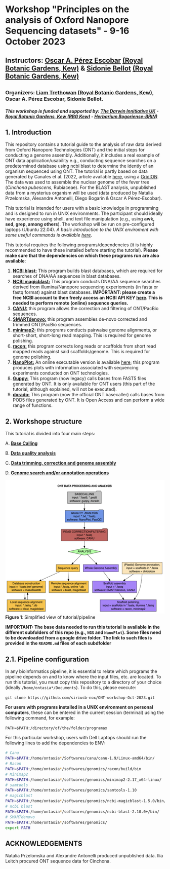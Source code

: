 # Workshop "Principles on the analysis of Oxford Nanopore Sequencing datasets" - 9-16 October 2023
## Instructors: [Oscar A. Pérez Escobar](https://operez-escobar.wixsite.com/orchidevo) [(Royal Botanic Gardens, Kew)](https://scholar.google.co.uk/citations?user=tSzyp6QAAAAJ&hl=en) & [Sidonie Bellot](https://www.kew.org/science/our-science/people/sidonie-bellot) [(Royal Botanic Gardens, Kew)](https://scholar.google.com/citations?user=KREJ2JsAAAAJ) 
## 
### Organizers: [Liam Trethowan](https://www.kew.org/science/our-science/people/liam-trethowan) [(Royal Botanic Gardens, Kew)](https://scholar.google.com/citations?user=FgqqcMMAAAAJ), Oscar A. Pérez Escobar, Sidonie Bellot.
##### This workshop is funded and supported by: [The Darwin Innitiative UK](https://www.darwininitiative.org.uk) - [Royal Botanic Gardens, Kew (RBG Kew)](https://www.kew.org) - [Herbarium Bogoriense-BRIN)](https://brin.go.id/en)

## 1. Introduction
This repository contains a tutorial guide to the analysis of raw data derived from Oxford Nanopore Technologies (ONT) and the initial steps for conducting a genome assembly. Additionally, it includes a real example of ONT data application/usability e.g., conducting sequence searches on a predetermined database using ncbi blast to determine the identiy of an organism sequenced using ONT. The tutorial is partly based on data generated by Canales et al. (2022, article available [here](https://gigabytejournal.com/articles/71), using a [GridION](https://nanoporetech.com/products/gridion). The data was used to assemble the nuclear genome of the fever tree (_Cinchona pubescens_, Rubiaceae). For the BLAST analysis, unpublished data from a mysterius organism will be used (data produced by Natalia Przelomska, Alexandre Antonelli, Diego Bogarín & Oscar A Pérez-Escobar).

This tutorial is intended for users with a basic knowledge in programming and is designed to run in UNIX environments. The participant should ideally have experience using shell, and text file manipulation (e.g., using **awk, sed, grep, among others**). The workshop will be run on pre-configured laptops (Ubuntu 22.04). _A basic introduction to the UNIX enviroment with some useful commands is available [here](https://github.com/siriusb-nox/Taller-Oxford-Nanopore-Dec-2022/blob/main/bash_tutorial.md)_. 

This tutorial requires the following programs/dependencies (it is highly recommended to have these installed before starting the tutorial). **Please make sure that the dependencies on which these programs run are also available**:

1. [**NCBI blast:**](https://blast.ncbi.nlm.nih.gov/Blast.cgi?PAGE_TYPE=BlastDocs&DOC_TYPE=Download) This program builds blast databases, which are required for searches of DNA/AA sequences in blast databases. 
2. [**NCBI magicblast:**](https://ncbi.github.io/magicblast/doc/download.html) This program conducts DNA/AA sequence searches derived from illumina/Nanopore sequencing experioments (in fasta or fastq format) against blast databases. **IMPORTANT: please create a free NCBI account to then freely access an NCBI API KEY [here](https://account.ncbi.nlm.nih.gov/?back_url=https%3A%2F%2Fwww.ncbi.nlm.nih.gov%2F). This is needed to perform remote (online) sequence queries.**
3. [**CANU:**](https://github.com/marbl/canu) this program allows the correction and filtering of ONT/PacBio sequences.  
4. [**SMARTdenovo:**](https://github.com/ruanjue/smartdenovo) this program assembles de-novo corrected and trimmed ONT/PacBio sequences.
5. [**minimap2:**](https://github.com/lh3/minimap2) this programs conducts pairwaise genome alignments, or short-short, short-long read mapping. This is required for genome polishing.
6. [**racon:**](https://github.com/isovic/racon) this program corrects long reads or scaffolds from short read mapped reads against said scaffolds/genome. This is required for genome polishing.
7. [**NanoPlot:**](https://github.com/wdecoster/NanoPlot) An online executable version is available [here](https://nanoplot.bioinf.be/); this program produces plots with information associated with sequencing experiments conducted on ONT technologies.
8. [**Guppy:**](https://nanoporetech.com/nanopore-sequencing-data-analysis) This program (now legacy) calls bases from FAST5 files generated by ONT. It is only available for ONT users (this part of the tutorial, although explained, will not be executed).
9. [**dorado:**]() This program (now the official ONT basecaller) calls bases from POD5 files generated by ONT. It is Open Access and can perform a wide range of functions.


## 2. Workshope structure
This tutorial is divided into four main steps:

A. [**Base Calling**](https://github.com/siriusb-nox/ONT-workshop-Oct-2023/blob/main/A_basecall.md)

B. [**Data quality analysis**](https://github.com/siriusb-nox/ONT-workshop-Oct-2023/blob/main/B_NanoPlot.md)

C. [**Data trimming, correction and genome assembly**](https://github.com/siriusb-nox/ONT-workshop-Oct-2023/blob/main/C_read_corrtrim_CANU.md)

D. [**Genome search and/or annotation operations**](https://github.com/siriusb-nox/ONT-workshop-Oct-2023/blob/main/D_DataAnalysis_WGS_BLAST.md)

![Figure 1](https://github.com/siriusb-nox/ONT-workshop-Oct-2023/blob/main/IMG/pipeline_overview_v0_OP_16102023.png?raw=true)
**Figure 1**: Simplified view of tutorial/pipeline

**IMPORTANT: The base data needed to run this tutorial is available in the different subfolders of this repo (e.g., `NGS` and `NanoPlot`). Some files need to be downloaded from a google drive folder. The link to such files is provided in the `README.md` files of each subdfolder**

## 2.1. Pipeline configuration
In any bioinformatics pipeline, it is essential to relate which programs the pipeline depends on and to know where the input files, etc. are located. To run this tutorial, you must copy this repository to a directory of your choice (ideally `/home/ontasia*/Documents`). To do this, please execute:

`git clone https://github.com/siriusb-nox/ONT-workshop-Oct-2023.git`

**For users with programs installed in a UNIX environment on personal computers**, these can be entered in the current session (terminal) using the following command, for example:

`PATH=$PATH:/directory/of/the/folder/programax`

For this particular workshop, users with Dell Laptops should run the following lines to add the dependencies to ENV:

```bash
# Canu
PATH=$PATH:/home/ontasia*/Softwares/canu/canu-1.9/Linux-amd64/bin/
# Racon 
PATH=$PATH:/home/ontasia*/softwares/genomics/racon/build/bin
# Minimap2
PATH=$PATH:/home/ontasia*/softwares/genomics/minimap2-2.17_x64-linux/
# samtools
PATH=$PATH:/home/ontasia*/softwares/genomics/samtools-1.10
# magicblast
PATH=$PATH:/home/ontasia*/softwares/genomics/ncbi-magicblast-1.5.0/bin/
# ncbi blast
PATH=$PATH:/home/ontasia*/softwares/genomics/ncbi-blast-2.10.0+/bin/
# SMARTdenovo
PATH=$PATH:/home/ontasia*/softwares/genomics/
export PATH
```

## ACKNOWLEDGEMENTS
Natalia Przelomska and Alexandre Antonelli produced unpublished data. Ilia Leitch procured ONT sequence data for Cinchona.
